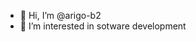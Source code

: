 - 👋 Hi, I’m @arigo-b2
- 👀 I’m interested in sotware development


<!---
arigo-b2/arigo-b2 is a ✨ special ✨ repository because its `README.md` (this file) appears on your GitHub profile.
You can click the Preview link to take a look at your changes.
--->
